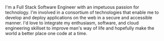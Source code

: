 I'm a Full Stack Software Engineer with an impetuous passion for technology. I'm involved in a consortium of technologies that enable me to develop and deploy applications on the web in a secure and accessible manner. I'd love to integrate my enthusiasm, software, and cloud engineering skillset to improve man's way of life and hopefully make the world a better place one code at a time.

<!---
MaestroAmu/MaestroAmu is a ✨ special ✨ repository because its `README.md` (this file) appears on your GitHub profile.
You can click the Preview link to take a look at your changes.
--->
